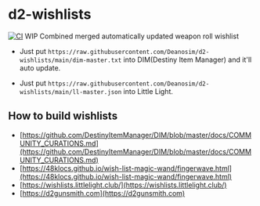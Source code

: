 # d2-wishlists

[![CI](https://github.com/Deanosim/d2-wishlists/actions/workflows/build.yml/badge.svg)](https://github.com/Deanosim/d2-wishlists/actions/workflows/build.yml)
WIP Combined merged automatically updated weapon roll wishlist

- Just put `https://raw.githubusercontent.com/Deanosim/d2-wishlists/main/dim-master.txt` into DIM(Destiny Item Manager) and it'll auto update.

- Just put `https://raw.githubusercontent.com/Deanosim/d2-wishlists/main/ll-master.json` into Little Light.

## How to build wishlists

- [https://github.com/DestinyItemManager/DIM/blob/master/docs/COMMUNITY_CURATIONS.md](https://github.com/DestinyItemManager/DIM/blob/master/docs/COMMUNITY_CURATIONS.md)
- [https://48klocs.github.io/wish-list-magic-wand/fingerwave.html](https://48klocs.github.io/wish-list-magic-wand/fingerwave.html)
- [https://wishlists.littlelight.club/](https://wishlists.littlelight.club/)
- [https://d2gunsmith.com](https://d2gunsmith.com)
